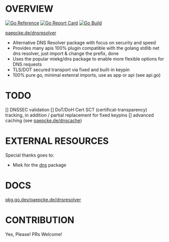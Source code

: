 # OVERVIEW
[![Go Reference](https://pkg.go.dev/badge/paepcke.de/dnsresolver.svg)](https://pkg.go.dev/paepcke.de/dnsresolver) [![Go Report Card](https://goreportcard.com/badge/paepcke.de/dnsresolver)](https://goreportcard.com/report/paepcke.de/dnsresolver) [![Go Build](https://github.com/paepckehh/dnsresolver/actions/workflows/golang.yml/badge.svg)](https://github.com/paepckehh/dnsresolver/actions/workflows/golang.yml)

[paepcke.de/dnsresolver](https://paepcke.de/dnsresolver/)

- Alternative DNS Resolver package with focus on security and speed
- Provides many apis 100% plugin compatible with the golang stdlib net dns resolver, just import & change the prefix, done
- Uses the popular miekg/dns package to enable more flexible options for DNS requests
- TLS/DOT secured transport via fixed and built-in keypin 
- 100% pure go, minimal extenral imports, use as app or api (see api.go)

# TODO

[] DNSSEC validation 
[] DoT/DoH Cert SCT (certificat-transparency) tracking, in addition / partial replacement for fixed keypins
[] advanced caching (see [paepcke.de/dnscache](https://paepcke.de/dnscache/))

# EXTERNAL RESOURCES 

Special thanks goes to:

* Miek for the [dns](https://github.com/miekg/dns) package

# DOCS

[pkg.go.dev/paepcke.de/dnsresolver](https://pkg.go.dev/paepcke.de/dnsresolver)

# CONTRIBUTION

Yes, Please! PRs Welcome! 
